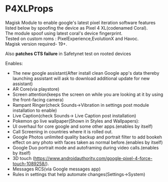 # P4XLProps
Magisk Module to enable google's latest pixel iteration software features listed below by spoofing the device as Pixel 4 XL(codenamed Coral).  
The module spoof using latest coral's device fingerprint.  
Tested on custom roms : PixelExperience,EvolutionX and Havoc.  
Magisk version required- 19+.  

Also **patches CTS failure** in Safetynet test on rooted devices 

Enables:
- The new google assistant(After install clean Google app's data thereby launching assistant will ask to download additional update for new assistant)
- AR Core(via playstore)
- Screen attention(keeps the screen on while you are looking at it by using the front-facing camera)
- Rampant Ringer(check Sounds->Vibration in settings post module installation to enable)
- Live Caption(check Sounds-> Live Caption post installation)
- Pokemon go live wallpaper(Shown in Styles and Wallpapers):
- UI overhaul for core google and some other apps.(enables by itself)
- Call Screening in countries where it is rolled out.
- Google Photos unlimited quality backup and portrait filter to add bookeh effect on any photo with faces taken as normal before.(enables by itself)
- Google Duo portrait mode and autoframing during video calls.(enables by itself)
- 3D touch (https://www.androidauthority.com/google-pixel-4-force-touch-1089258/). 
- Messages RCS(via Google messages app)
- Rules in settings that help automate changes(Settings->System)



